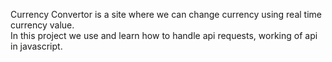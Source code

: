 Currency Convertor is a site where we can change currency using real time currency value.<br> In this project we use and learn how to handle api requests, working of api in javascript.
